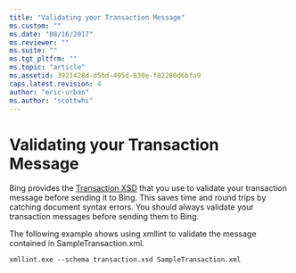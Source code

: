 ```yaml
---
title: "Validating your Transaction Message"
ms.custom: ""
ms.date: "08/16/2017"
ms.reviewer: ""
ms.suite: ""
ms.tgt_pltfrm: ""
ms.topic: "article"
ms.assetid: 3921428d-d5bd-495d-830e-f82280d6bfa9
caps.latest.revision: 4
author: "eric-urban"
ms.author: "scottwhi"
---
```

# Validating your Transaction Message
Bing provides the [Transaction XSD](https://bhacstatic.blob.core.windows.net/schemas/transaction.xsd) that you use to validate your transaction message before sending it to Bing. This saves time and round trips by catching document syntax errors. You should always validate your transaction messages before sending them to Bing.

The following example shows using xmllint to validate the message contained in SampleTransaction.xml.

```
xmllint.exe --schema transaction.xsd SampleTransaction.xml
```
